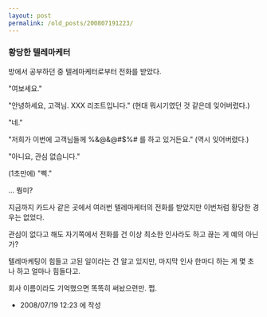 ```yaml
---
layout: post
permalink: /old_posts/200807191223/
---
```


### 황당한 텔레마케터

방에서 공부하던 중 텔레마케터로부터 전화를 받았다.

"여보세요."

"안녕하세요, 고객님. XXX 리조트입니다." (현대 뭐시기였던 것 같은데 잊어버렸다.)

"네."

"저희가 이번에 고객님들께 %&@&@#$%# 를 하고 있거든요." (역시 잊어버렸다.)

"아니요, 관심 없습니다."

(1초만에) "삑."


... 뭥미?

지금까지 카드사 같은 곳에서 여러번 텔레마케터의 전화를 받았지만 이번처럼 황당한 경우는 없었다.

관심이 없다고 해도 자기쪽에서 전화를 건 이상 최소한 인사라도 하고 끊는 게 예의 아닌가?

텔레마케팅이 힘들고 고된 일이라는 건 알고 있지만, 마지막 인사 한마디 하는 게 몇 초나 하고 얼마나 힘들다고.

회사 이름이라도 기억했으면 똑똑히 써놨으련만. 쩝.







- 2008/07/19 12:23 에 작성